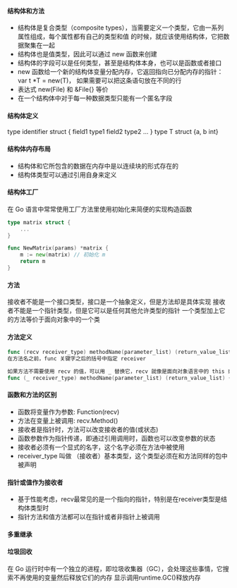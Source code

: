 
#### 结构体和方法
- 结构体是复合类型（composite types），当需要定义一个类型，它由一系列属性组成，每个属性都有自己的类型和值
的时候，就应该使用结构体，它把数据聚集在一起
- 结构体也是值类型，因此可以通过 new 函数来创建
- 结构体的字段可以是任何类型，甚至是结构体本身，也可以是函数或者接口
- new 函数给一个新的结构体变量分配内存，它返回指向已分配内存的指针：var t *T = new(T)，
  如果需要可以把这条语句放在不同的行
- 表达式 new(File) 和 &File{} 等价
- 在一个结构体中对于每一种数据类型只能有一个匿名字段

#### 结构体定义
type identifier struct {
    field1 type1
    field2 type2
    ...
}
type T struct {a, b int}

#### 结构体内存布局
- 结构体和它所包含的数据在内存中是以连续块的形式存在的
- 结构体类型可以通过引用自身来定义

#### 结构体工厂
在 Go 语言中常常使用工厂方法里使用初始化来简便的实现构造函数
```go
type matrix struct {
    ...
}

func NewMatrix(params) *matrix {
    m := new(matrix) // 初始化 m
    return m
}
```

#### 方法
接收者不能是一个接口类型，接口是一个抽象定义，但是方法却是具体实现
接收者不能是一个指针类型，但是它可以是任何其他允许类型的指针
一个类型加上它的方法等价于面向对象中的一个类
#### 方法定义
```go
func (recv receiver_type) methodName(parameter_list) (return_value_list) { ... }
在方法名之前，func 关键字之后的括号中指定 receiver

如果方法不需要使用 recv 的值，可以用 _ 替换它，recv 就像是面向对象语言中的 this 或 self
func (_ receiver_type) methodName(parameter_list) (return_value_list) { ... }

```

#### 函数和方法的区别
- 函数将变量作为参数: Function(recv)
- 方法在变量上被调用: recv.Method()
- 接收者是指针时，方法可以改变接收者的值(或状态)
- 函数参数作为指针传递，即通过引用调用时，函数也可以改变参数的状态
- 接收者必须有一个显式的名字，这个名字必须在方法中被使用
- receiver_type 叫做 （接收者）基本类型，这个类型必须在和方法同样的包中被声明

#### 指针或值作为接收者
- 基于性能考虑，recv最常见的是一个指向的指针，特别是在receiver类型是结构体类型时
- 指针方法和值方法都可以在指针或者非指针上被调用

#### 多重继承


#### 垃圾回收
在 Go 运行时中有一个独立的进程，即垃圾收集器（GC），会处理这些事情，它搜索不再使用的变量然后释放它们的内存
显示调用runtime.GC()释放内存




